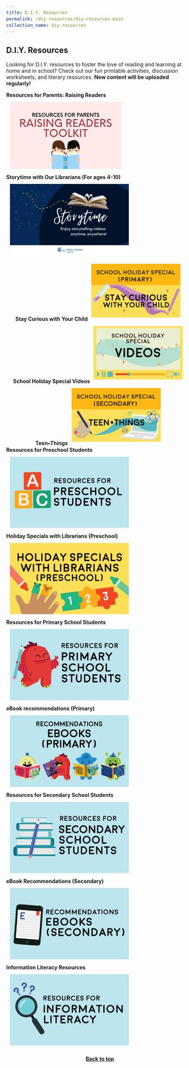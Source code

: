 ```yaml
---
title: D.I.Y. Resources
permalink: /diy-resources/diy-resources-main
collection_name: diy-resources
---
```



## **D.I.Y. Resources**

Looking for D.I.Y. resources to foster the love of reading and learning at home and in school? Check out our fun printable activities, discussion worksheets, and literary resources. **New content will be uploaded regularly!**

<div class="wrapper" style="width: 100%;">
<div class="container" style="display: flex; margin: auto; align-content: flex-start; width: inherit; flex-wrap: wrap">  
	<div class="image-container" style="margin: auto;">
		<b>Resources for Parents: Raising Readers</b><a href="/diy-resources/primary/primary-main#engage-my-child-in-reading"><img src="/images/diyresources/RAISING-READERS-TOOLKIT-BUTTON.png" style="max-width: 25rem; padding: 10px; margin: auto;"></a>
	</div>
	<div class="image-container" style="margin: auto;">
		<b>Storytime with Our Librarians (For ages 4-10)</b><a href="/diy-resources/storytime/storytime-main"><img src="/images/diyresources/storytime-button.png" style="max-width: 20rem; padding: 10px; margin: auto;"></a>
	</div>
		<div class="image-container" style="margin: auto;">
			<b>Stay Curious with Your Child</b><a href="/diy-resources/primary/stay-curious-with-your-child"><img src="/images/diyresources/dR-Holiday-Primary.png" style="max-width: 15rem; padding: 10px; margin: auto;"></a>
	</div>
		<div class="image-container" style="margin: auto;">
			<b>School Holiday Special Videos</b><a href="/diy-resources/primary/shs-videos"><img src="/images/diyresources/shs-videos-button.png" style="max-width: 15rem; padding: 10px; margin: auto;"></a>
	</div>
		<div class="image-container" style="margin: auto;">
			<b>Teen•Things</b><a href="/diy-resources/secondary/teen-things"><img src="/images/diyresources/dR-Holiday-Secondary-amended.png" style="max-width: 15rem; padding: 10px; margin: auto;"></a>
	</div>
		<div class="image-container" style="margin: auto;">
			<b>Resources for Preschool Students</b><a href="/diy-resources/preschool/preschool-main"><img src="/images/diyresources/dR_preschool.png" style="max-width: 20rem; padding: 10px; margin: auto;"></a>
	</div>
		<div class="image-container" style="margin: auto;">
			<b>Holiday Specials with Librarians (Preschool)</b><a href="/diy-resources/preschool/preschool-holiday-special"><img src="/images/diyresources/dR-Holiday-Preschool.png" style="max-width: 20rem; padding: 10px; margin: auto;"></a>
	</div>
		<div class="image-container" style="margin: auto;">
			<b>Resources for Primary School Students</b><a href="/diy-resources/primary/primary-main"><img src="/images/diyresources/dR_primary-school-resources.png" style="max-width: 20rem; padding: 10px; margin: auto;"></a>
	</div>
		<div class="image-container" style="margin: auto;">
			<b>eBook recommendations (Primary)</b><a href="https://eresources.nlb.gov.sg/ereads/DiscoveReads/All?level=p"><img src="/images/diyresources/dR_primary-ebooks.png" style="max-width: 20rem; padding: 10px; margin: auto;"></a>
	</div>
		<div class="image-container" style="margin: auto;">
			<b>Resources for Secondary School Students</b><a href="/diy-resources/secondary/secondary-main"><img src="/images/diyresources/dR_secondary-school-resources.png" style="max-width: 20rem; padding: 10px; margin: auto;"></a>
	</div>
		<div class="image-container" style="margin: auto;">
			<b>eBook Recommendations (Secondary)</b><a href="https://eresources.nlb.gov.sg/ereads/DiscoveReads/All?level=s"><img src="/images/diyresources/dR_secondary-ebooks.png" style="max-width: 20rem; padding: 10px; margin: auto;"></a>
	</div>
		<div class="image-container" style="margin: auto;">
			<b>Information Literacy Resources</b><a href="/services/other-services/sure"><img src="/images/diyresources/dR_info-lit-resources.png" style="max-width: 20rem; padding: 10px; margin: auto;"></a>
	</div>
</div>
</div>

<p style="text-align: center;"><b><a href="#top">Back to top</a></b></p>